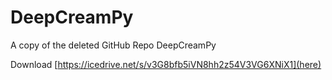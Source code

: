 # DeepCreamPy
A copy of the deleted GitHub Repo DeepCreamPy

Download [https://icedrive.net/s/v3G8bfb5iVN8hh2z54V3VG6XNiX1](here)
